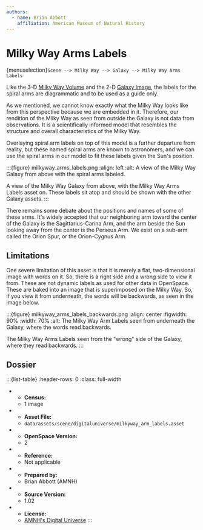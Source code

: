 ```yaml
---
authors:
  - name: Brian Abbott
    affiliation: American Museum of Natural History
---
```



# Milky Way Arms Labels

{menuselection}`Scene --> Milky Way --> Galaxy --> Milky Way Arms Labels`


Like the 3-D [Milky Way Volume](../milky-way-volume/index) and the 2-D [Galaxy Image](../milky-way-galaxy-image/index), the labels for the spiral arms are diagrammatic and to be used as a guide only. 

As we mentioned, we cannot know exactly what the Milky Way looks like from this perspective because we are embedded in it. Therefore, our rendition of the Milky Way as seen from outside the Galaxy is not data from observations. It is a scientifically informed model that resembles the structure and overall characteristics of the Milky Way.

Overlaying spiral arm labels on top of this model is a further departure from reality, but these named spiral arms are known to astronomers, and we can use the spiral arms in our model to fit these labels given the Sun's position.


:::{figure} milkyway_arms_labels.png
:align: left
:alt: A view of the Milky Way Galaxy from above with the spiral arms labeled.

A view of the Milky Way Galaxy from above, with the Milky Way Arms Labels asset on. These labels sit atop and should be shown with the other Galaxy assets.
:::


There remains some debate about the positions and names of some of these arms. It's widely accepted that our neighboring arm toward the center of the Galaxy is the Sagittarius-Carina Arm, and the arm beside the Sun looking away from the center is the Perseus Arm. We exist on a sub-arm called the Orion Spur, or the Orion-Cygnus Arm.


## Limitations

One severe limitation of this asset is that it is merely a flat, two-dimensional image with words on it. So, there is a right side and a wrong side to view it from. These are not dynamic labels as used for other data in OpenSpace. These are baked into an image that is superimposed on the Milky Way. So, if you view it from underneath, the words will be backwards, as seen in the image below.

:::{figure} milkyway_arms_labels_backwards.png
:align: center
:figwidth: 90%
:width: 70%
:alt: The Milky Way Arm Labels seen from underneath the Galaxy, where the words read backwards.

The Milky Way Arms Labels seen from the "wrong" side of the Galaxy, where they read backwards.
:::





## Dossier
:::{list-table}
:header-rows: 0
:class: full-width

* - **Census:**
  - 1 image
* - **Asset File:**
  - `data/assets/scene/digitaluniverse/milkyway_arm_labels.asset`
* - **OpenSpace Version:**
  - 2
* - **Reference:**
  - Not applicable
* - **Prepared by:**
  - Brian Abbott (AMNH)
* - **Source Version:**
  - 1.02
* - **License:**
  - [AMNH's Digital Universe](https://www.amnh.org/research/hayden-planetarium/digital-universe/download/digital-universe-license)
:::